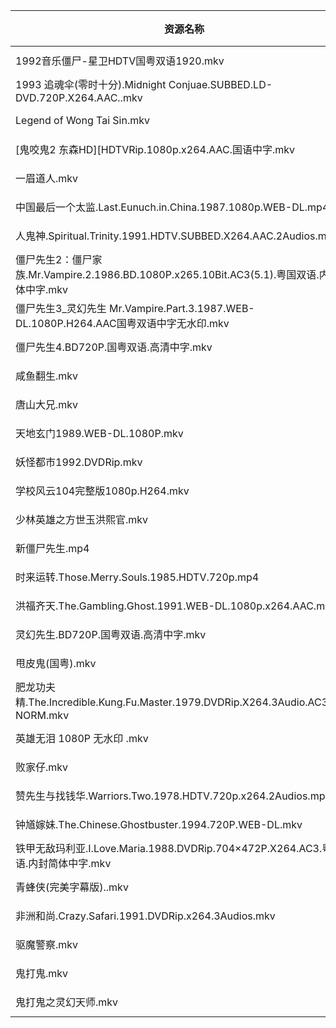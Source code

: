 | 资源名称                                                                         | 分享链接                                      | 发布时间       |
| ---------------------------------------------------------------------------- | ----------------------------------------- | ---------- |
| 1992音乐僵尸-星卫HDTV国粤双语1920.mkv                                                  | https://www.aliyundrive.com/s/kLfNpVuq4QJ | 2023-02-07 |
| 1993 追魂伞(零时十分).Midnight Conjuae.SUBBED.LD-DVD.720P.X264.AAC..mkv             | https://www.aliyundrive.com/s/M6Fjp9wNWj5 | 2023-02-07 |
| Legend of Wong Tai Sin.mkv                                                   | https://www.aliyundrive.com/s/krqDdyWisxd | 2023-02-07 |
| [鬼咬鬼2 东森HD][HDTVRip.1080p.x264.AAC.国语中字.mkv                                  | https://www.aliyundrive.com/s/78775CrjJkh | 2023-02-07 |
| 一眉道人.mkv                                                                     | https://www.aliyundrive.com/s/1nNyqVCZ4F6 | 2023-02-07 |
| 中国最后一个太监.Last.Eunuch.in.China.1987.1080p.WEB-DL.mp4                          | https://www.aliyundrive.com/s/VYu6ThRPY4o | 2023-02-07 |
| 人鬼神.Spiritual.Trinity.1991.HDTV.SUBBED.X264.AAC.2Audios.mkv                  | https://www.aliyundrive.com/s/345fdcfjpwc | 2023-02-07 |
| 僵尸先生2：僵尸家族.Mr.Vampire.2.1986.BD.1080P.x265.10Bit.AC3(5.1).粤国双语.内封简体中字.mkv    | https://www.aliyundrive.com/s/Vqp3yPEiqzA | 2023-02-07 |
| 僵尸先生3_灵幻先生 Mr.Vampire.Part.3.1987.WEB-DL.1080P.H264.AAC国粤双语中字无水印.mkv         | https://www.aliyundrive.com/s/d6rWKXVHJt3 | 2023-02-07 |
| 僵尸先生4.BD720P.国粤双语.高清中字.mkv                                                   | https://www.aliyundrive.com/s/2u8BPhcQknt | 2023-02-07 |
| 咸鱼翻生.mkv                                                                     | https://www.aliyundrive.com/s/ZPsYo2DsgwW | 2023-02-07 |
| 唐山大兄.mkv                                                                     | https://www.aliyundrive.com/s/bS7GJHiuSdZ | 2023-02-07 |
| 天地玄门1989.WEB-DL.1080P.mkv                                                    | https://www.aliyundrive.com/s/sAUTCz2daCJ | 2023-02-07 |
| 妖怪都市1992.DVDRip.mkv                                                          | https://www.aliyundrive.com/s/P9Rn6hnWEif | 2023-02-07 |
| 学校风云104完整版1080p.H264.mkv                                                     | https://www.aliyundrive.com/s/mBy8L4GEMu7 | 2023-02-07 |
| 少林英雄之方世玉洪熙官.mkv                                                              | https://www.aliyundrive.com/s/SS9pJm8ATiw | 2023-02-07 |
| 新僵尸先生.mp4                                                                    | https://www.aliyundrive.com/s/p2mVksKHrNZ | 2023-02-07 |
| 时来运转.Those.Merry.Souls.1985.HDTV.720p.mp4                                    | https://www.aliyundrive.com/s/vE9jRmGJ2zo | 2023-02-07 |
| 洪福齐天.The.Gambling.Ghost.1991.WEB-DL.1080p.x264.AAC.mkv                       | https://www.aliyundrive.com/s/GLLbFGF3YDD | 2023-02-07 |
| 灵幻先生.BD720P.国粤双语.高清中字.mkv                                                    | https://www.aliyundrive.com/s/BHEeZvNbxhf | 2023-02-07 |
| 甩皮鬼(国粤).mkv                                                                  | https://www.aliyundrive.com/s/Jy1EahM7xn7 | 2023-02-07 |
| 肥龙功夫精.The.Incredible.Kung.Fu.Master.1979.DVDRip.X264.3Audio.AC3.iNT-NORM.mkv | https://www.aliyundrive.com/s/kXNGQH2Yjzf | 2023-02-07 |
| 英雄无泪 1080P 无水印 .mkv                                                          | https://www.aliyundrive.com/s/RPFssyMBX1q | 2023-02-07 |
| 败家仔.mkv                                                                      | https://www.aliyundrive.com/s/UpDcCeX5nsT | 2023-02-07 |
| 赞先生与找钱华.Warriors.Two.1978.HDTV.720p.x264.2Audios.mp4                         | https://www.aliyundrive.com/s/GiVfS5w6c4r | 2023-02-07 |
| 钟馗嫁妹.The.Chinese.Ghostbuster.1994.720P.WEB-DL.mkv                            | https://www.aliyundrive.com/s/VXz8PtdPxCx | 2023-02-07 |
| 铁甲无敌玛利亚.I.Love.Maria.1988.DVDRip.704×472P.X264.AC3.粤国双语.内封简体中字.mkv           | https://www.aliyundrive.com/s/R78TdXgAsqb | 2023-02-07 |
| 青蜂侠(完美字幕版)..mkv                                                              | https://www.aliyundrive.com/s/2cCgCgSeBd1 | 2023-02-07 |
| 非洲和尚.Crazy.Safari.1991.DVDRip.x264.3Audios.mkv                               | https://www.aliyundrive.com/s/W1xR8nFxEm5 | 2023-02-07 |
| 驱魔警察.mkv                                                                     | https://www.aliyundrive.com/s/6yqmMSDwmih | 2023-02-07 |
| 鬼打鬼.mkv                                                                      | https://www.aliyundrive.com/s/UBgLFAJpJkF | 2023-02-07 |
| 鬼打鬼之灵幻天师.mkv                                                                 | https://www.aliyundrive.com/s/NKgzwFnEjh7 | 2023-02-07 |
